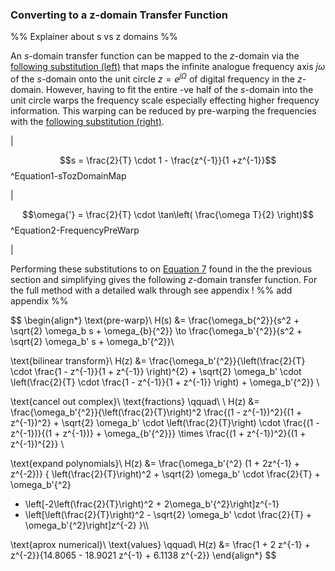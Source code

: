 
### Converting to a z-domain Transfer Function

%% Explainer about s vs z domains %%

An $s$-domain transfer function can be mapped to the $z$-domain via the [following substitution (left)](#^Equation1-sTozDomainMap) that maps the infinite analogue frequency axis $j\omega$ of the $s$-domain onto the unit circle $z = e^{j\Omega}$ of digital frequency in the $z$-domain. However, having to fit the entire -ve half of the $s$-domain into the unit circle warps the frequency scale especially effecting higher frequency information. This warping can be reduced by pre-warping the frequencies with the [following substitution (right)](#^Equation2-FrequencyPreWarp).

|

$$s = \frac{2}{T} \cdot 1 - \frac{z^{-1}}{1 +z^{-1}}$$
^Equation1-sTozDomainMap

|

$$\omega{'} = \frac{2}{T} \cdot \tan\left( \frac{\omega T}{2} \right)$$
^Equation2-FrequencyPreWarp

|

Performing these substitutions to on [Equation 7](Q1i%20-%20s%20domain%20TF.md#^Equation7-PTFilterTF) found in the the previous section and simplifying gives the following $z$-domain transfer function. For the full method with a detailed walk through see appendix ! %% add appendix %%

$$
\begin{align*}
\text{pre-warp}\\
H(s) &= \frac{\omega_b{^2}}{s^2 + \sqrt{2} \omega_b s + \omega_{b}{^2}} \to \frac{\omega_b'{^2}}{s^2 + \sqrt{2} \omega_b' s + \omega_b'{^2}}\\

\text{bilinear transform}\\
H(z) &= \frac{\omega_b'{^2}}{\left(\frac{2}{T} \cdot \frac{1 - z^{-1}}{1 + z^{-1}} \right)^{2} + \sqrt{2} \omega_b' \cdot \left(\frac{2}{T} \cdot \frac{1 - z^{-1}}{1 + z^{-1}} \right) + \omega_b'{^2}} \\

\text{cancel out complex}\\
\text{fractions} \qquad\ \\
H(z) &= \frac{\omega_b'{^2}}{\left(\frac{2}{T}\right)^2 \frac{(1 - z^{-1})^2}{(1 + z^{-1})^2} + \sqrt{2} \omega_b' \cdot \left(\frac{2}{T}\right) \cdot \frac{(1 - z^{-1})}{(1 + z^{-1})} + \omega_{b'{^2}}} \times \frac{(1 + z^{-1})^2}{(1 + z^{-1})^{2}} \\

\text{expand polynomials}\\
H(z) &= \frac{\omega_b'{^2} (1 + 2z^{-1} + z^{-2})}
{
\left(\frac{2}{T}\right)^2 + \sqrt{2} \omega_b' \cdot \frac{2}{T} + \omega_b'{^2} 
+ \left[-2\left(\frac{2}{T}\right)^2 + 2\omega_b'{^2}\right]z^{-1} 
+ \left[\left(\frac{2}{T}\right)^2 - \sqrt{2} \omega_b' \cdot \frac{2}{T} + \omega_b'{^2}\right]z^{-2}
}\\\\

\text{aprox numerical}\\
\text{values} \qquad\\
H(z) &= \frac{1 + 2 z^{-1} + z^{-2}}{14.8065 - 18.9021 z^{-1} + 6.1138 z^{-2}}
\end{align*}
$$
